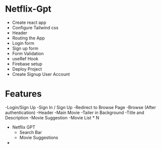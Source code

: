 
# Netflix-Gpt
- Create react app
- Configure Tailwind css
- Header
- Routing the App
- Login form
- Sign up form
- Form Validation
- useRef Hook
- Firebase setup
- Deploy Project
- Create Signup User Account

# Features
-Login/Sign Up
    -Sign In / Sign Up
    -Redirect to Browse Page
-Browse (After authentication)
    -Header
    -Main Movie
        -Tailer in Background
        -Title and Description
        -Movie Suggestion
            -Movie List * N
- Netflix GPT
  - Search Bar
  - Movie Suggestions
- 